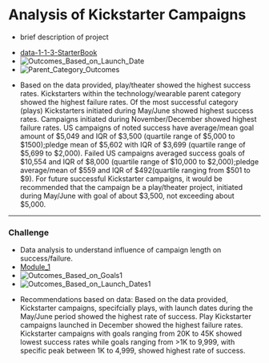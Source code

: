 # Analysis of Kickstarter Campaigns
- brief description of project
* [data-1-1-3-StarterBook](path/to/data-1-1-3-StarterBook.xlxs)
* ![Outcomes_Based_on_Launch_Date](path/to/Outcomes_Based_on_Launch_Date.png)
* ![Parent_Category_Outcomes](path/to/Parent_Category_Outcomes.png)
- Based on the data provided, play/theater showed the highest success rates. Kickstarters within the technology/wearable parent category showed the highest failure rates. Of the most successful category (plays) Kickstarters initiated during May/June showed highest success rates. Campaigns initiated during November/December showed highest failure rates. US campaigns of noted success have average/mean goal amount of $5,049 and IQR of $3,500 (quartile range of $5,000 to $1500);pledge mean of $5,602 with IQR of $3,699 (quartile range of $5,699 to $2,000). Failed US campaigns averaged success goals of $10,554 and IQR of $8,000 (quartile range of $10,000 to $2,000);pledge average/mean of $559 and IQR of $492(quartile ranging from $501 to $9). For future successful Kickstarter campaigns, it would be recommended that the campaign be a play/theater project, initiated during May/June with goal of about $3,500, not exceeding about $5,000.
---
### Challenge 
* Data analysis to understand influence of campaign length on success/failure.
* [Module_1](path/to/Module_1.xlxs)
* ![Outcomes_Based_on_Goals1](path/to/Outcome_Based_on_Goals1.png)
* ![Outcomes_Based_on_Launch_Dates1](path/to/Outcomes_Based_on_Launch_Dates1.png)
- Recommendations based on data: Based on the data provided, Kickstarter campaigns, specifcially plays, with launch dates during the May/June period showed the highest rate of success. Play Kickstarter campaigns launched in December showed the highest failure rates. Kickstarter campaigns with goals ranging from 20K to 45K showed lowest success rates while goals ranging from >1K to 9,999, with specific peak between 1K to 4,999, showed highest rate of success.
